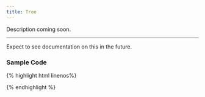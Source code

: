 ```yaml
---
title: Tree
---
```


Description coming soon.

**********

Expect to see documentation on this in the future.

### Sample Code

{% highlight html  linenos%}

<!-- A work in progress -->

{% endhighlight %}
